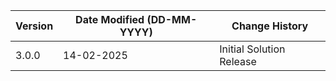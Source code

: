 | **Version** | **Date Modified (DD-MM-YYYY)** | **Change History**                             |
|-------------|--------------------------------|------------------------------------------------|
| 3.0.0       | 14-02-2025                     | Initial Solution Release                       |